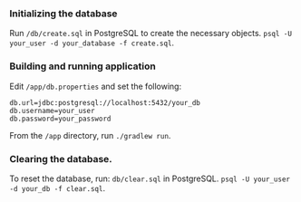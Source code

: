 ### Initializing the database
Run `/db/create.sql` in PostgreSQL to create the necessary objects.
`psql -U your_user -d your_database -f create.sql`.
### Building and running application
Edit `/app/db.properties` and set the following:
```
db.url=jdbc:postgresql://localhost:5432/your_db
db.username=your_user
db.password=your_password
```
From the `/app` directory, run `./gradlew run`.
### Clearing the database.
To reset the database, run: `db/clear.sql` in PostgreSQL.
``psql -U your_user -d your_db -f clear.sql``.